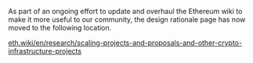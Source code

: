 As part of an ongoing effort to update and overhaul the Ethereum wiki to make it more useful to our community, the design rationale page has now moved to the following location.

[eth.wiki/en/research/scaling-projects-and-proposals-and-other-crypto-infrastructure-projects](https://eth.wiki/en/research/scaling-projects-and-proposals-and-other-crypto-infrastructure-projects)
